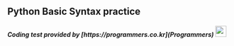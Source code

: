 ## Python Basic Syntax practice

<h5>Coding test provided by [https://programmers.co.kr](Programmers) <img class="pythonIcon" src ="https://github-production-user-asset-6210df.s3.amazonaws.com/120657616/314373250-9cc2415b-8205-48c0-baf5-da051c24fe78.png?X-Amz-Algorithm=AWS4-HMAC-SHA256&X-Amz-Credential=AKIAVCODYLSA53PQK4ZA%2F20240320%2Fus-east-1%2Fs3%2Faws4_request&X-Amz-Date=20240320T034844Z&X-Amz-Expires=300&X-Amz-Signature=61deb67bb38bdeb2a526aba9c9b42b1275f7eefd816dce91760b5fe3c2712ed1&X-Amz-SignedHeaders=host&actor_id=120657616&key_id=0&repo_id=763864478" width = 25px, height = 25px/> </h5>

